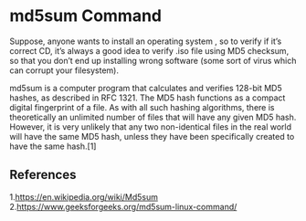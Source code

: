 # md5sum Command 

Suppose, anyone wants to install an operating system , so to verify if it’s correct CD, it’s always a good idea to verify .iso file using MD5 checksum, so that you don’t end up installing wrong software (some sort of virus which can corrupt your filesystem).

md5sum is a computer program that calculates and verifies 128-bit MD5 hashes, as described in RFC 1321. The MD5 hash functions as a compact digital fingerprint of a file. As with all such hashing algorithms, there is theoretically an unlimited number of files that will have any given MD5 hash. However, it is very unlikely that any two non-identical files in the real world will have the same MD5 hash, unless they have been specifically created to have the same hash.[1]

## References
1.<https://en.wikipedia.org/wiki/Md5sum>
2.<https://www.geeksforgeeks.org/md5sum-linux-command/>

